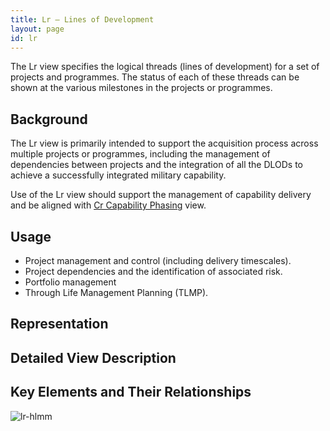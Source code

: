 ```yaml
---
title: Lr – Lines of Development
layout: page
id: lr
---
```


The Lr view specifies the logical threads (lines of development) for a
set of projects and programmes. The status of each of these threads can
be shown at the various milestones in the projects or programmes.

## Background

The Lr view is primarily intended to support the acquisition process
across multiple projects or programmes, including the management of
dependencies between projects and the integration of all the DLODs to
achieve a successfully integrated military capability.

Use of the Lr view should support the management of capability delivery
and be aligned with [Cr Capability Phasing](cr.html) view.

## Usage

-   Project management and control (including delivery timescales).
-   Project dependencies and the identification of associated risk.
-   Portfolio management
-   Through Life Management Planning (TLMP).

## Representation

## Detailed View Description

## Key Elements and Their Relationships

![lr-hlmm](http://nafdocs.org/wp-content/uploads/2013/06/lr-hlmm.png)


